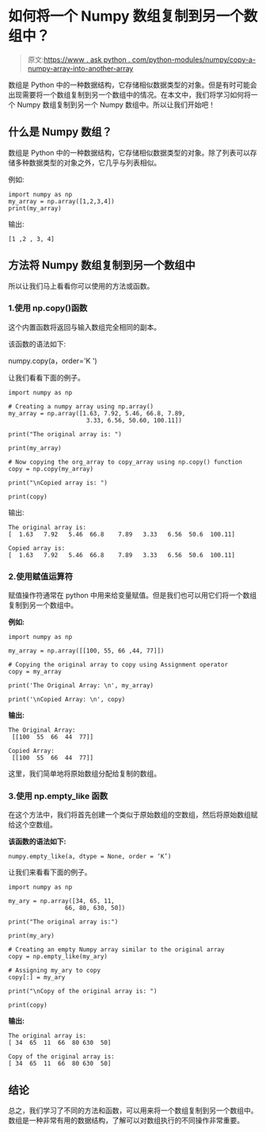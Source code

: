 # 如何将一个 Numpy 数组复制到另一个数组中？

> 原文:[https://www . ask python . com/python-modules/numpy/copy-a-numpy-array-into-another-array](https://www.askpython.com/python-modules/numpy/copy-a-numpy-array-into-another-array)

数组是 Python 中的一种数据结构，它存储相似数据类型的对象。但是有时可能会出现需要将一个数组复制到另一个数组中的情况。在本文中，我们将学习如何将一个 Numpy 数组复制到另一个 Numpy 数组中。所以让我们开始吧！

## 什么是 Numpy 数组？

数组是 Python 中的一种数据结构，它存储相似数据类型的对象。除了列表可以存储多种数据类型的对象之外，它几乎与列表相似。

例如:

```
import numpy as np
my_array = np.array([1,2,3,4])
print(my_array)

```

输出:

```
[1 ,2 , 3, 4]

```

## 方法将 Numpy 数组复制到另一个数组中

所以让我们马上看看你可以使用的方法或函数。

### 1.使用 np.copy()函数

这个内置函数将返回与输入数组完全相同的副本。

该函数的语法如下:

numpy.copy(a，order='K ')

让我们看看下面的例子。

```
import numpy as np

# Creating a numpy array using np.array()
my_array = np.array([1.63, 7.92, 5.46, 66.8, 7.89,
                      3.33, 6.56, 50.60, 100.11])

print("The original array is: ")

print(my_array)

# Now copying the org_array to copy_array using np.copy() function
copy = np.copy(my_array)

print("\nCopied array is: ")

print(copy)

```

输出:

```
The original array is: 
[  1.63   7.92   5.46  66.8    7.89   3.33   6.56  50.6  100.11]

Copied array is: 
[  1.63   7.92   5.46  66.8    7.89   3.33   6.56  50.6  100.11]

```

### 2.使用赋值运算符

赋值操作符通常在 python 中用来给变量赋值。但是我们也可以用它们将一个数组复制到另一个数组中。

**例如:**

```
import numpy as np

my_array = np.array([[100, 55, 66 ,44, 77]])

# Copying the original array to copy using Assignment operator
copy = my_array

print('The Original Array: \n', my_array)

print('\nCopied Array: \n', copy)

```

**输出:**

```
The Original Array: 
 [[100  55  66  44  77]]

Copied Array: 
 [[100  55  66  44  77]]

```

这里，我们简单地将原始数组分配给复制的数组。

### 3.使用 np.empty_like 函数

在这个方法中，我们将首先创建一个类似于原始数组的空数组，然后将原始数组赋给这个空数组。

**该函数的语法如下:**

```
numpy.empty_like(a, dtype = None, order = ‘K’)

```

让我们来看看下面的例子。

```
import numpy as np

my_ary = np.array([34, 65, 11, 
                66, 80, 630, 50])

print("The original array is:")

print(my_ary)

# Creating an empty Numpy array similar to the original array
copy = np.empty_like(my_ary)

# Assigning my_ary to copy
copy[:] = my_ary

print("\nCopy of the original array is: ")

print(copy)

```

**输出:**

```
The original array is:
[ 34  65  11  66  80 630  50]

Copy of the original array is: 
[ 34  65  11  66  80 630  50]

```

## 结论

总之，我们学习了不同的方法和函数，可以用来将一个数组复制到另一个数组中。数组是一种非常有用的数据结构，了解可以对数组执行的不同操作非常重要。